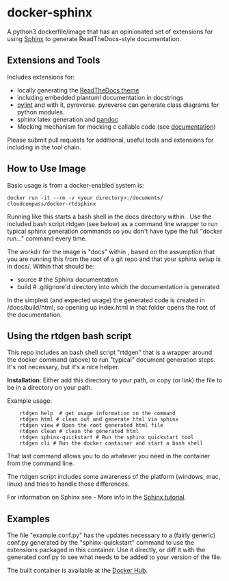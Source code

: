 # docker-sphinx
A python3 dockerfile/image that has an opinionated set of extensions for using [Sphinx](http://sphinx-doc.org/) to generate ReadTheDocs-style documentation. 

## Extensions and Tools

Includes extensions for:

* locally generating the [ReadTheDocs theme](https://github.com/rtfd/sphinx_rtd_theme)
* including embedded plantuml documentation in docstrings
* [pylint](https://github.com/PyCQA/pylint) and with it, pyreverse. pyreverse can generate class diagrams for python modules.
* sphinx latex generation and [pandoc](https://pandoc.org/)
* Mocking mechanism for mocking c callable code (see [documentation](http://read-the-docs.readthedocs.io/en/latest/faq.html#mock-c-extensions))

Please submit pull requests for additional, useful tools and extensions for including in the tool chain.

## How to Use Image

Basic usage is from a docker-enabled system is:

    docker run -it --rm -v <your directory>:/documents/ cloudcompass/docker-rtdsphinx

Running like this starts a bash shell in the docs directory within <your directory>. Use the included bash script rtdgen (see below) as a command line wrapper to run typical sphinx generation commands so you don't have type the full "docker run..." command every time.

The workdir for the image is "docs" within <your directory>, based on the assumption that you are running this from the root of a git repo and that your sphinx setup is in docs/. Within that should be:

* source # the Sphinx documentation
* build # .gitignore'd directory into which the documentation is generated

In the simplest (and expected usage) the generated code is created in <your directory>/docs/build/html, so opening up index.html in that folder opens the root of the documentation.

## Using the rtdgen bash script

This repo includes an bash shell script "rtdgen" that is a wrapper around the docker command (above) to run "typical" document generation steps. It's not necessary, but it's a nice helper.  

**Installation**: Either add this directory to your path, or copy (or link) the file to be in a directory on your path.

Example usage:

```
    rtdgen help  # get usage information on the command
    rtdgen html # clean out and generate html via sphinx
    rtdgen view # Open the root generated html file
    rtdgen clean # clean the generated html
    rtdgen sphinx-quickstart # Run the sphinx quickstart tool
    rtdgen cli # Run the docker container and start a bash shell
```

That last command allows you to do whatever you need in the container from the command line.

The rtdgen script includes some awareness of the platform (windows, mac, linux) and tries to handle those differences.

For information on Sphinx see - More info in the [Sphinx tutorial](http://sphinx-doc.org/tutorial.html).

## Examples

The file "example.conf.py" has the updates necessary to a (fairly generic) conf.py generated by the "sphinx-quickstart" command to use the extensions packaged in this container. Use it directly, or diff it with the generated conf.py to see what needs to be added to your version of the file. 

The built container is available at the [Docker Hub](https://registry.hub.docker.com/u/cloudcompass/docker-rtdsphinx/).